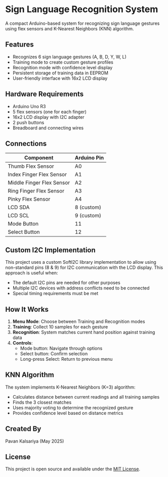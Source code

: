 # Sign Language Recognition System

A compact Arduino-based system for recognizing sign language gestures using flex sensors and K-Nearest Neighbors (KNN) algorithm.

## Features

- Recognizes 6 sign language gestures (A, B, D, Y, W, L)
- Training mode to create custom gesture profiles
- Recognition mode with confidence level display
- Persistent storage of training data in EEPROM
- User-friendly interface with 16x2 LCD display

## Hardware Requirements

- Arduino Uno R3
- 5 flex sensors (one for each finger)
- 16x2 LCD display with I2C adapter
- 2 push buttons
- Breadboard and connecting wires

## Connections

| Component | Arduino Pin |
|-----------|-------------|
| Thumb Flex Sensor | A0 |
| Index Finger Flex Sensor | A1 |
| Middle Finger Flex Sensor | A2 |
| Ring Finger Flex Sensor | A3 |
| Pinky Flex Sensor | A4 |
| LCD SDA | 8 (custom) |
| LCD SCL | 9 (custom) |
| Mode Button | 11 |
| Select Button | 12 |

## Custom I2C Implementation

This project uses a custom SoftI2C library implementation to allow using non-standard pins (8 & 9) for I2C communication with the LCD display. This approach is useful when:

- The default I2C pins are needed for other purposes
- Multiple I2C devices with address conflicts need to be connected
- Special timing requirements must be met

## How It Works

1. **Menu Mode**: Choose between Training and Recognition modes
2. **Training**: Collect 10 samples for each gesture
3. **Recognition**: System matches current hand position against training data
4. **Controls**:
   - Mode button: Navigate through options
   - Select button: Confirm selection
   - Long-press Select: Return to previous menu

## KNN Algorithm

The system implements K-Nearest Neighbors (K=3) algorithm:
- Calculates distance between current readings and all training samples
- Finds the 3 closest matches
- Uses majority voting to determine the recognized gesture
- Provides confidence level based on distance metrics

## Created By

Pavan Kalsariya (May 2025)

## License

This project is open source and available under the [MIT License](LICENSE).
